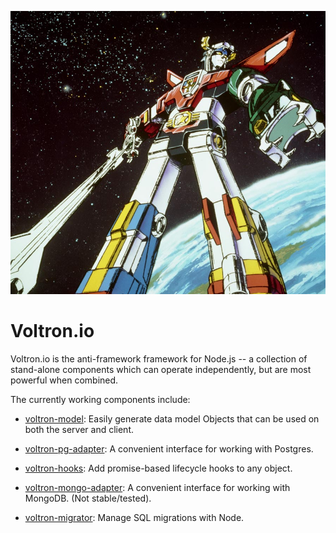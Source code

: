 !["Let's go Voltron Force!"](https://github.com/jmreidy/voltron.io/raw/master/assets/voltron.jpg)

# Voltron.io

Voltron.io is the anti-framework framework for Node.js -- a collection of
stand-alone components which can operate independently, but are most powerful
when combined.

The currently working components include:

* [voltron-model](https://github.com/jmreidy/voltron-model): Easily generate
data model Objects that can be used on both the server and client.

* [voltron-pg-adapter](https://github.com/jmreidy/voltron-pg-adapter): A
convenient interface for working with Postgres.

* [voltron-hooks](https://github.com/jmreidy/voltron-hooks): Add promise-based
lifecycle hooks to any object.

* [voltron-mongo-adapter](https://github.com/jmreidy/voltron-mongo-adpater): A
convenient interface for working with MongoDB. (Not stable/tested).

* [voltron-migrator](https://github.com/jmreidy/voltron-migrator): Manage SQL
migrations with Node.
